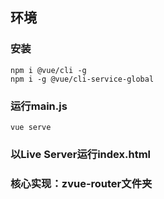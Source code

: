 ## 环境
### 安装
```
npm i @vue/cli -g
npm i -g @vue/cli-service-global
```
### 运行main.js
```
vue serve
```
### 以Live Server运行index.html

### 核心实现：zvue-router文件夹
